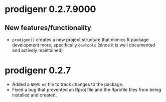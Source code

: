# prodigenr 0.2.7.9000

## New features/functionality

* `prodigen()` creates a new project structure that mimics R package development
more, specifically `devtools` (since it is well documented and actively
maintained)

# prodigenr 0.2.7

* Added a `NEWS.md` file to track changes to the package.
* Fixed a bug that prevented an Rproj file and the Rprofile files from being
installed and created.


